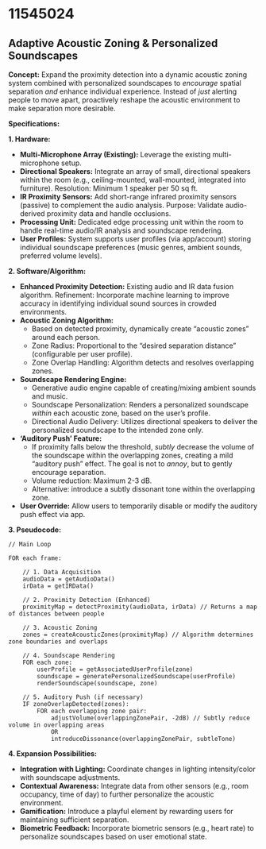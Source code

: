 # 11545024

## Adaptive Acoustic Zoning & Personalized Soundscapes

**Concept:** Expand the proximity detection into a dynamic acoustic zoning system combined with personalized soundscapes to *encourage* spatial separation *and* enhance individual experience. Instead of *just* alerting people to move apart, proactively reshape the acoustic environment to make separation more desirable.

**Specifications:**

**1. Hardware:**

*   **Multi-Microphone Array (Existing):** Leverage the existing multi-microphone setup.
*   **Directional Speakers:** Integrate an array of small, directional speakers within the room (e.g., ceiling-mounted, wall-mounted, integrated into furniture). Resolution: Minimum 1 speaker per 50 sq ft.
*   **IR Proximity Sensors:** Add short-range infrared proximity sensors (passive) to complement the audio analysis. Purpose: Validate audio-derived proximity data and handle occlusions.
*   **Processing Unit:** Dedicated edge processing unit within the room to handle real-time audio/IR analysis and soundscape rendering.
*   **User Profiles:** System supports user profiles (via app/account) storing individual soundscape preferences (music genres, ambient sounds, preferred volume levels).

**2. Software/Algorithm:**

*   **Enhanced Proximity Detection:** Existing audio and IR data fusion algorithm. Refinement: Incorporate machine learning to improve accuracy in identifying individual sound sources in crowded environments.
*   **Acoustic Zoning Algorithm:**
    *   Based on detected proximity, dynamically create “acoustic zones” around each person.
    *   Zone Radius: Proportional to the “desired separation distance” (configurable per user profile).
    *   Zone Overlap Handling: Algorithm detects and resolves overlapping zones.
*   **Soundscape Rendering Engine:**
    *   Generative audio engine capable of creating/mixing ambient sounds and music.
    *   Soundscape Personalization: Renders a personalized soundscape *within* each acoustic zone, based on the user’s profile.
    *   Directional Audio Delivery: Utilizes directional speakers to deliver the personalized soundscape to the intended zone only.
*   **‘Auditory Push’ Feature:**
    *   If proximity falls below the threshold, *subtly* decrease the volume of the soundscape within the overlapping zones, creating a mild “auditory push” effect.  The goal is not to *annoy*, but to gently encourage separation.
    *   Volume reduction: Maximum 2-3 dB.
    *   Alternative: introduce a subtly dissonant tone within the overlapping zone.
*   **User Override:** Allow users to temporarily disable or modify the auditory push effect via app.

**3. Pseudocode:**

```
// Main Loop

FOR each frame:

    // 1. Data Acquisition
    audioData = getAudioData()
    irData = getIRData()

    // 2. Proximity Detection (Enhanced)
    proximityMap = detectProximity(audioData, irData) // Returns a map of distances between people

    // 3. Acoustic Zoning
    zones = createAcousticZones(proximityMap) // Algorithm determines zone boundaries and overlaps

    // 4. Soundscape Rendering
    FOR each zone:
        userProfile = getAssociatedUserProfile(zone)
        soundscape = generatePersonalizedSoundscape(userProfile)
        renderSoundscape(soundscape, zone)

    // 5. Auditory Push (if necessary)
    IF zoneOverlapDetected(zones):
        FOR each overlapping zone pair:
            adjustVolume(overlappingZonePair, -2dB) // Subtly reduce volume in overlapping areas
            OR
            introduceDissonance(overlappingZonePair, subtleTone)
```

**4. Expansion Possibilities:**

*   **Integration with Lighting:** Coordinate changes in lighting intensity/color with soundscape adjustments.
*   **Contextual Awareness:** Integrate data from other sensors (e.g., room occupancy, time of day) to further personalize the acoustic environment.
*   **Gamification:** Introduce a playful element by rewarding users for maintaining sufficient separation.
*   **Biometric Feedback:** Incorporate biometric sensors (e.g., heart rate) to personalize soundscapes based on user emotional state.
